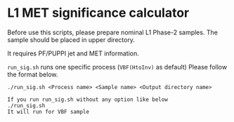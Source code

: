 # L1 MET significance calculator

Before use this scripts, please prepare nominal L1 Phase-2 samples.
The sample should be placed in upper directory.

It requires PF/PUPPI jet and MET information.

`run_sig.sh` runs one specific process (`VBF(HtoInv)` as default)
Please follow the format below.
```
./run_sig.sh <Process name> <Sample name> <Output directory name>

If you run run_sig.sh without any option like below
./run_sig.sh
It will run for VBF sample
```
